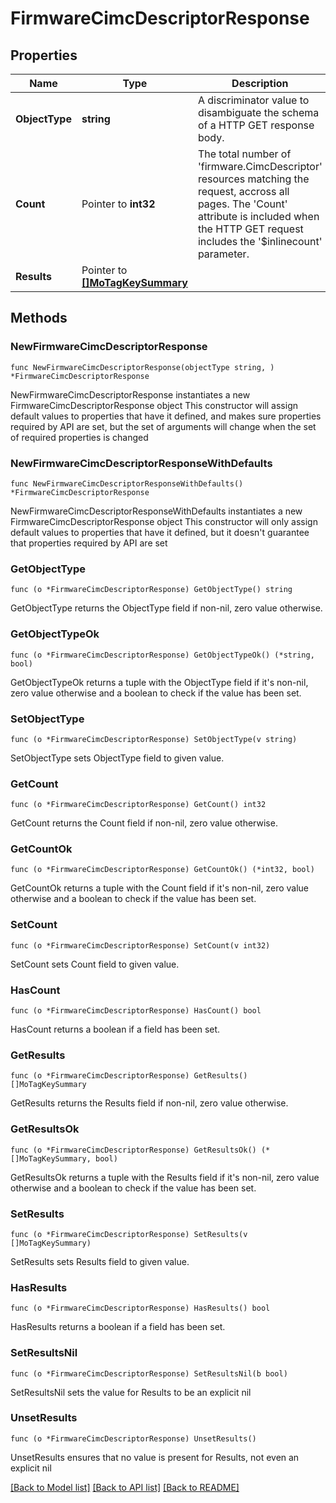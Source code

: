 # FirmwareCimcDescriptorResponse

## Properties

Name | Type | Description | Notes
------------ | ------------- | ------------- | -------------
**ObjectType** | **string** | A discriminator value to disambiguate the schema of a HTTP GET response body. | 
**Count** | Pointer to **int32** | The total number of &#39;firmware.CimcDescriptor&#39; resources matching the request, accross all pages. The &#39;Count&#39; attribute is included when the HTTP GET request includes the &#39;$inlinecount&#39; parameter. | [optional] 
**Results** | Pointer to [**[]MoTagKeySummary**](MoTagKeySummary.md) |  | [optional] 

## Methods

### NewFirmwareCimcDescriptorResponse

`func NewFirmwareCimcDescriptorResponse(objectType string, ) *FirmwareCimcDescriptorResponse`

NewFirmwareCimcDescriptorResponse instantiates a new FirmwareCimcDescriptorResponse object
This constructor will assign default values to properties that have it defined,
and makes sure properties required by API are set, but the set of arguments
will change when the set of required properties is changed

### NewFirmwareCimcDescriptorResponseWithDefaults

`func NewFirmwareCimcDescriptorResponseWithDefaults() *FirmwareCimcDescriptorResponse`

NewFirmwareCimcDescriptorResponseWithDefaults instantiates a new FirmwareCimcDescriptorResponse object
This constructor will only assign default values to properties that have it defined,
but it doesn't guarantee that properties required by API are set

### GetObjectType

`func (o *FirmwareCimcDescriptorResponse) GetObjectType() string`

GetObjectType returns the ObjectType field if non-nil, zero value otherwise.

### GetObjectTypeOk

`func (o *FirmwareCimcDescriptorResponse) GetObjectTypeOk() (*string, bool)`

GetObjectTypeOk returns a tuple with the ObjectType field if it's non-nil, zero value otherwise
and a boolean to check if the value has been set.

### SetObjectType

`func (o *FirmwareCimcDescriptorResponse) SetObjectType(v string)`

SetObjectType sets ObjectType field to given value.


### GetCount

`func (o *FirmwareCimcDescriptorResponse) GetCount() int32`

GetCount returns the Count field if non-nil, zero value otherwise.

### GetCountOk

`func (o *FirmwareCimcDescriptorResponse) GetCountOk() (*int32, bool)`

GetCountOk returns a tuple with the Count field if it's non-nil, zero value otherwise
and a boolean to check if the value has been set.

### SetCount

`func (o *FirmwareCimcDescriptorResponse) SetCount(v int32)`

SetCount sets Count field to given value.

### HasCount

`func (o *FirmwareCimcDescriptorResponse) HasCount() bool`

HasCount returns a boolean if a field has been set.

### GetResults

`func (o *FirmwareCimcDescriptorResponse) GetResults() []MoTagKeySummary`

GetResults returns the Results field if non-nil, zero value otherwise.

### GetResultsOk

`func (o *FirmwareCimcDescriptorResponse) GetResultsOk() (*[]MoTagKeySummary, bool)`

GetResultsOk returns a tuple with the Results field if it's non-nil, zero value otherwise
and a boolean to check if the value has been set.

### SetResults

`func (o *FirmwareCimcDescriptorResponse) SetResults(v []MoTagKeySummary)`

SetResults sets Results field to given value.

### HasResults

`func (o *FirmwareCimcDescriptorResponse) HasResults() bool`

HasResults returns a boolean if a field has been set.

### SetResultsNil

`func (o *FirmwareCimcDescriptorResponse) SetResultsNil(b bool)`

 SetResultsNil sets the value for Results to be an explicit nil

### UnsetResults
`func (o *FirmwareCimcDescriptorResponse) UnsetResults()`

UnsetResults ensures that no value is present for Results, not even an explicit nil

[[Back to Model list]](../README.md#documentation-for-models) [[Back to API list]](../README.md#documentation-for-api-endpoints) [[Back to README]](../README.md)



